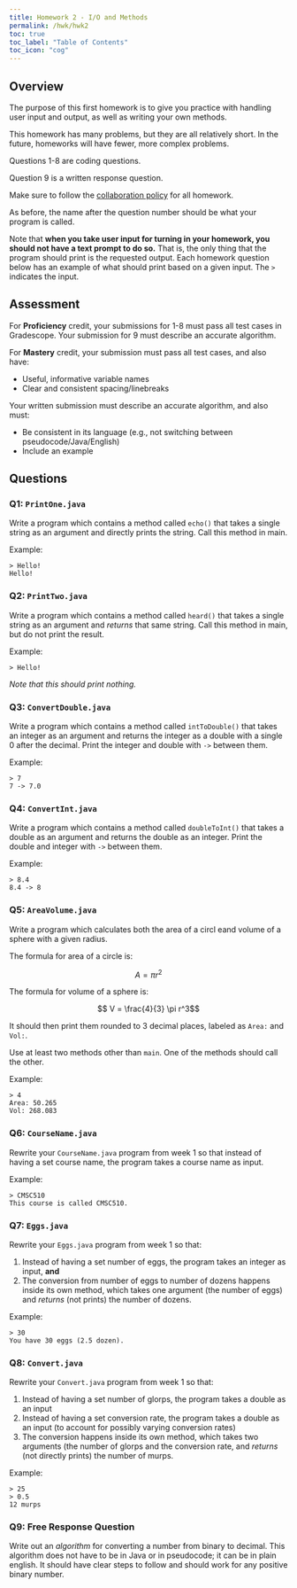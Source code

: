```yaml
---
title: Homework 2 - I/O and Methods
permalink: /hwk/hwk2
toc: true
toc_label: "Table of Contents"
toc_icon: "cog"
---
```


## Overview

The purpose of this first homework is to give you practice with handling user input and output, as well as writing your own methods. 

This homework has many problems, but they are all relatively short. In the future, homeworks will have fewer, more complex problems. 

Questions 1-8 are coding questions.

Question 9 is a written response question.

Make sure to follow the [collaboration policy][collab] for all homework.

As before, the name after the question number should be what your program is called. 

Note that **when you take user input for turning in your homework, you should not have a text prompt to do so.** That is, the only thing that the program should print is the requested output. Each homework question below has an example of what should print based on a given input. The `>` indicates the input. 

## Assessment

For **Proficiency** credit, your submissions for 1-8 must pass all test cases in Gradescope. Your submission for 9 must describe an accurate algorithm.

For **Mastery** credit, your submission must pass all test cases, and also have:

- Useful, informative variable names 
- Clear and consistent spacing/linebreaks

Your written submission must describe an accurate algorithm, and also must: 

- Be consistent in its language (e.g., not switching between pseudocode/Java/English)
- Include an example

[collab]: https://alackles.github.io/CMSC-150-WT-23/syllabus/#collaboration-and-plagiarism

## Questions


### Q1: `PrintOne.java`

Write a program which contains a method called `echo()` that takes a single string as an argument and directly prints the string. Call this method in main.

Example:
```
> Hello!
Hello!
```

### Q2: `PrintTwo.java`

Write a program which contains a method called `heard()` that takes a single string as an argument and _returns_ that same string. Call this method in main, but do not print the result.

Example:

```
> Hello!
```

_Note that this should print nothing._


### Q3: `ConvertDouble.java`

Write a program which contains a method called `intToDouble()` that takes an integer as an argument and returns the integer as a double with a single 0 after the decimal. Print the integer and double with `->` between them. 

Example:

```
> 7
7 -> 7.0
```

### Q4: `ConvertInt.java`

Write a program which contains a method called `doubleToInt()` that takes a double as an argument and returns the double as an integer. Print the double and integer with `->` between them.

Example:

```
> 8.4
8.4 -> 8
```

### Q5: `AreaVolume.java`

Write a program which calculates both the area of a circl eand  volume of a sphere with a given radius. 

The formula for area of a circle is:

$$ A = \pi r^2 $$

The formula for volume of a sphere is:

$$ V = \frac{4}{3} \pi r^3$$

It should then print them rounded to 3 decimal places, labeled as `Area:` and `Vol:`.

Use at least two methods other than `main`. One of the methods should call the other. 

Example:

```
> 4
Area: 50.265
Vol: 268.083
```

### Q6: `CourseName.java`

Rewrite your `CourseName.java` program from week 1 so that instead of having a set course name, the program takes a course name as input.

Example:

```
> CMSC510
This course is called CMSC510.
```

### Q7: `Eggs.java`

Rewrite your `Eggs.java` program from week 1 so that: 

1. Instead of having a set number of eggs, the program takes an integer as input, **and**
2. The conversion from number of eggs to number of dozens happens inside its own method, which takes one argument (the number of eggs) and _returns_ (not prints) the number of dozens. 

Example:
```
> 30
You have 30 eggs (2.5 dozen).
```

### Q8: `Convert.java`

Rewrite your `Convert.java` program from week 1 so that:

1. Instead of having a set number of glorps, the program takes a double as an input
2. Instead of having a set conversion rate, the program takes a double as an input (to account for possibly varying conversion rates)
3. The conversion happens inside its own method, which takes two arguments (the number of glorps and the conversion rate, and _returns_ (not directly prints) the number of murps. 

Example: 

```
> 25
> 0.5
12 murps
```

### Q9: Free Response Question

Write out an _algorithm_ for converting a number from binary to decimal. This algorithm does not have to be in Java or in pseudocode; it can be in plain english. It should have clear steps to follow and should work for any positive binary number. 